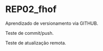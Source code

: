# REP02_fhof
 Aprendizado de versionamento via GITHUB.

 Teste de commit/push.
 
 Teste de atualização remota.
